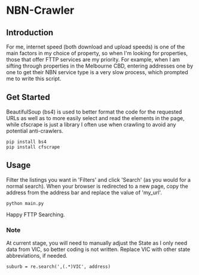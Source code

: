 # NBN-Crawler

## Introduction
For me, internet speed (both download and upload speeds) is one of the main factors in my choice of property, so when I'm looking for properties, those that offer FTTP services are my priority. For example, when I am sifting through properties in the Melbourne CBD, entering addresses one by one to get their NBN service type is a very slow process, which prompted me to write this script.

## Get Started
BeautifulSoup (bs4) is used to better format the code for the requested URLs as well as to more easily select and read the elements in the page, while cfscrape is just a library I often use when crawling to avoid any potential anti-crawlers.
```
pip install bs4
pip install cfscrape
```

## Usage
Filter the listings you want in 'Filters' and click 'Search' (as you would for a normal search). When your browser is redirected to a new page, copy the address from the address bar and replace the value of 'my_url'.

```
python main.py
```

Happy FTTP Searching.

### Note
At current stage, you will need to manually adjust the State as I only need data from VIC, so better coding is not written.
Replace VIC with other state abbreviations, if needed.
```
suburb = re.search(',(.*)VIC', address)
```
